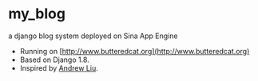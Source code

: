 # my_blog
a django blog system deployed on Sina App Engine

* Running on [http://www.butteredcat.org](http://www.butteredcat.org)
* Based on Django 1.8.
* Inspired by [Andrew Liu](https://www.gitbook.com/book/andrew-liu/django-blog/details).
